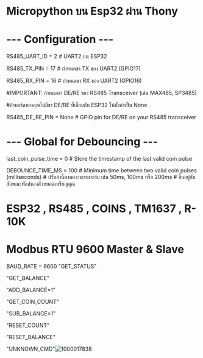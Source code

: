 # Micropython บน Esp32 ผ่าน Thony
# --- Configuration ---
RS485_UART_ID = 2  # UART2 บน ESP32

RS485_TX_PIN = 17  # กำหนดขา TX ของ UART2 (GPIO17)

RS485_RX_PIN = 16  # กำหนดขา RX ของ UART2 (GPIO16)

#IMPORTANT: กำหนดขา DE/RE ของ RS485 Transceiver (เช่น MAX485, SP3485)

#ถ้าบอร์ดของคุณไม่มีขา DE/RE ที่เชื่อมกับ ESP32 ให้ตั้งค่าเป็น None

RS485_DE_RE_PIN = None # GPIO pin for DE/RE on your RS485 transceiver
# --- Global for Debouncing ---
last_coin_pulse_time = 0 # Store the timestamp of the last valid coin pulse

DEBOUNCE_TIME_MS = 100 # Minimum time between two valid coin pulses (milliseconds)
                       # ปรับค่านี้ตามความเหมาะสม เช่น 50ms, 100ms หรือ 200ms
                       # ขึ้นอยู่กับลักษณะพัลส์ของตัวหยอดเหรียญคุณ
                       
# ESP32 , RS485 , COINS , TM1637 , R-10K

# Modbus RTU  9600 Master & Slave
BAUD_RATE = 9600
"GET_STATUS"

"GET_BALANCE"

"ADD_BALANCE=1"

"GET_COIN_COUNT"

"SUB_BALANCE=1"

"RESET_COUNT"

"RESET_BALANCE"

"UNKNOWN_CMD"![1000017838](https://github.com/user-attachments/assets/10f41497-3a49-4716-b408-10b37d2d699a)

